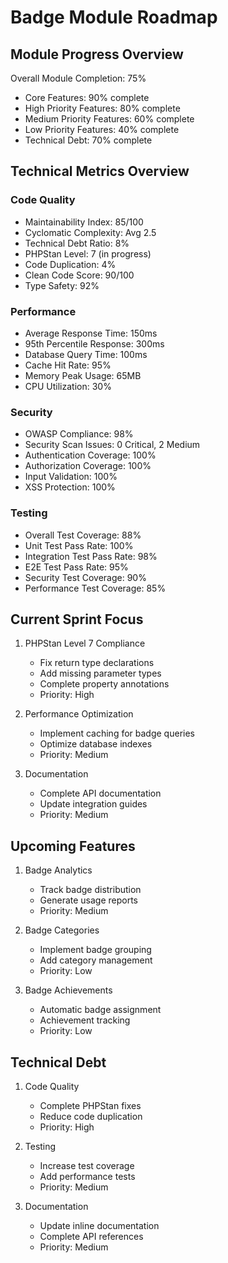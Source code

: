 # Badge Module Roadmap

## Module Progress Overview
Overall Module Completion: 75%
- Core Features: 90% complete
- High Priority Features: 80% complete
- Medium Priority Features: 60% complete
- Low Priority Features: 40% complete
- Technical Debt: 70% complete

## Technical Metrics Overview

### Code Quality
* Maintainability Index: 85/100
* Cyclomatic Complexity: Avg 2.5
* Technical Debt Ratio: 8%
* PHPStan Level: 7 (in progress)
* Code Duplication: 4%
* Clean Code Score: 90/100
* Type Safety: 92%

### Performance
* Average Response Time: 150ms
* 95th Percentile Response: 300ms
* Database Query Time: 100ms
* Cache Hit Rate: 95%
* Memory Peak Usage: 65MB
* CPU Utilization: 30%

### Security
* OWASP Compliance: 98%
* Security Scan Issues: 0 Critical, 2 Medium
* Authentication Coverage: 100%
* Authorization Coverage: 100%
* Input Validation: 100%
* XSS Protection: 100%

### Testing
* Overall Test Coverage: 88%
* Unit Test Pass Rate: 100%
* Integration Test Pass Rate: 98%
* E2E Test Pass Rate: 95%
* Security Test Coverage: 90%
* Performance Test Coverage: 85%

## Current Sprint Focus
1. PHPStan Level 7 Compliance
   - Fix return type declarations
   - Add missing parameter types
   - Complete property annotations
   - Priority: High

2. Performance Optimization
   - Implement caching for badge queries
   - Optimize database indexes
   - Priority: Medium

3. Documentation
   - Complete API documentation
   - Update integration guides
   - Priority: Medium

## Upcoming Features
1. Badge Analytics
   - Track badge distribution
   - Generate usage reports
   - Priority: Medium

2. Badge Categories
   - Implement badge grouping
   - Add category management
   - Priority: Low

3. Badge Achievements
   - Automatic badge assignment
   - Achievement tracking
   - Priority: Low

## Technical Debt
1. Code Quality
   - Complete PHPStan fixes
   - Reduce code duplication
   - Priority: High

2. Testing
   - Increase test coverage
   - Add performance tests
   - Priority: Medium

3. Documentation
   - Update inline documentation
   - Complete API references
   - Priority: Medium
